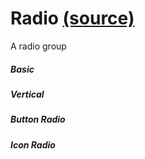 Radio [(source)](https://github.com/bullhorn/novo-elements/blob/master/projects/elements/components/radio)
==========================================================================================

A radio group

##### Basic

<code-example example="basic-radio"></code-example>

##### Vertical

<code-example example="vertical-radio"></code-example>

##### Button Radio

<code-example example="button-radio"></code-example>

##### Icon Radio

<code-example example="icon-radio"></code-example>
